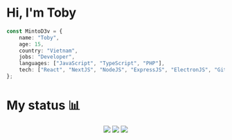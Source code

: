 # Hi, I'm Toby

```ts
const MintoD3v = {
    name: "Toby",
    age: 15,
    country: "Vietnam",
    jobs: "Developer",
    languages: ["JavaScript", "TypeScript", "PHP"],
    tech: ["React", "NextJS", "NodeJS", "ExpressJS", "ElectronJS", "Git"]
};
```

# My status :bar_chart:

<p align="center">
    <img src="https://github-profile-summary-cards.vercel.app/api/cards/profile-details?username=MintoD3v&theme=dracula" />
    <img src="https://github-profile-summary-cards.vercel.app/api/cards/stats?username=MintoD3v&theme=dracula" />
    <img src="https://github-profile-summary-cards.vercel.app/api/cards/most-commit-language?username=MintoD3v&theme=dracula" />
</p>
